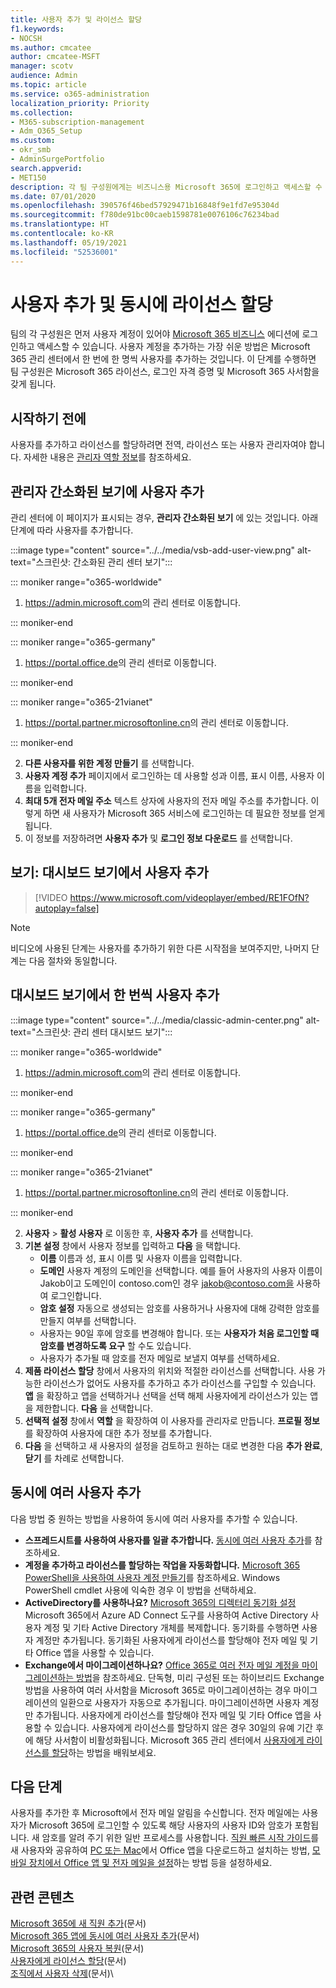 ```yaml
---
title: 사용자 추가 및 라이선스 할당
f1.keywords:
- NOCSH
ms.author: cmcatee
author: cmcatee-MSFT
manager: scotv
audience: Admin
ms.topic: article
ms.service: o365-administration
localization_priority: Priority
ms.collection:
- M365-subscription-management
- Adm_O365_Setup
ms.custom:
- okr_smb
- AdminSurgePortfolio
search.appverid:
- MET150
description: 각 팀 구성원에게는 비즈니스용 Microsoft 365에 로그인하고 액세스할 수 있는 사용자 계정이 필요합니다. 사용자를 추가하고 라이선스를 할당하는 방법을 알아보세요.
ms.date: 07/01/2020
ms.openlocfilehash: 390576f46bed57929471b16848f9e1fd7e95304d
ms.sourcegitcommit: f780de91bc00caeb1598781e0076106c76234bad
ms.translationtype: HT
ms.contentlocale: ko-KR
ms.lasthandoff: 05/19/2021
ms.locfileid: "52536001"
---
```

# <a name="add-users-and-assign-licenses-at-the-same-time"></a>사용자 추가 및 동시에 라이선스 할당

팀의 각 구성원은 먼저 사용자 계정이 있어야 [Microsoft 365 비즈니스](https://www.microsoft.com/microsoft-365/business) 에디션에 로그인하고 액세스할 수 있습니다. 사용자 계정을 추가하는 가장 쉬운 방법은 Microsoft 365 관리 센터에서 한 번에 한 명씩 사용자를 추가하는 것입니다. 이 단계를 수행하면 팀 구성원은 Microsoft 365 라이선스, 로그인 자격 증명 및 Microsoft 365 사서함을 갖게 됩니다.

## <a name="before-you-begin"></a>시작하기 전에

사용자를 추가하고 라이선스를 할당하려면 전역, 라이선스 또는 사용자 관리자여야 합니다. 자세한 내용은 [관리자 역할 정보](../../admin/add-users/about-admin-roles.md)를 참조하세요.

## <a name="add-a-user-in-the-admin-simplified-view"></a>관리자 간소화된 보기에 사용자 추가

관리 센터에 이 페이지가 표시되는 경우, **관리자 간소화된 보기** 에 있는 것입니다. 아래 단계에 따라 사용자를 추가합니다.

:::image type="content" source="../../media/vsb-add-user-view.png" alt-text="스크린샷: 간소화된 관리 센터 보기":::

::: moniker range="o365-worldwide"

1. <https://admin.microsoft.com>의 관리 센터로 이동합니다.

::: moniker-end

::: moniker range="o365-germany"

1. <a href="https://go.microsoft.com/fwlink/p/?linkid=848041" target="_blank">https://portal.office.de</a>의 관리 센터로 이동합니다.

::: moniker-end

::: moniker range="o365-21vianet"

1. <a href="https://go.microsoft.com/fwlink/p/?linkid=850627" target="_blank">https://portal.partner.microsoftonline.cn</a>의 관리 센터로 이동합니다.

::: moniker-end 

2. **다른 사용자를 위한 계정 만들기** 를 선택합니다.
3. **사용자 계정 추가** 페이지에서 로그인하는 데 사용할 성과 이름, 표시 이름, 사용자 이름을 입력합니다.
4. **최대 5개 전자 메일 주소** 텍스트 상자에 사용자의 전자 메일 주소를 추가합니다. 이렇게 하면 새 사용자가 Microsoft 365 서비스에 로그인하는 데 필요한 정보를 얻게 됩니다.
5. 이 정보를 저장하려면 **사용자 추가** 및 **로그인 정보 다운로드** 를 선택합니다.

## <a name="watch-add-users-in-the-dashboard-view"></a>보기: 대시보드 보기에서 사용자 추가

> [!VIDEO https://www.microsoft.com/videoplayer/embed/RE1FOfN?autoplay=false]

> [!NOTE]
> 비디오에 사용된 단계는 사용자를 추가하기 위한 다른 시작점을 보여주지만, 나머지 단계는 다음 절차와 동일합니다.

## <a name="add-users-one-at-a-time-in-the-dashboard-view"></a>대시보드 보기에서 한 번씩 사용자 추가

:::image type="content" source="../../media/classic-admin-center.png" alt-text="스크린샷: 관리 센터 대시보드 보기":::

::: moniker range="o365-worldwide"

1. <https://admin.microsoft.com>의 관리 센터로 이동합니다.

::: moniker-end

::: moniker range="o365-germany"

1. <a href="https://go.microsoft.com/fwlink/p/?linkid=848041" target="_blank">https://portal.office.de</a>의 관리 센터로 이동합니다.

::: moniker-end

::: moniker range="o365-21vianet"

1. <a href="https://go.microsoft.com/fwlink/p/?linkid=850627" target="_blank">https://portal.partner.microsoftonline.cn</a>의 관리 센터로 이동합니다.

::: moniker-end 

2. **사용자**  >  **활성 사용자** 로 이동한 후, **사용자 추가** 를 선택합니다.
3. **기본 설정** 창에서 사용자 정보를 입력하고 **다음** 을 택합니다.
    - **이름** 이름과 성, 표시 이름 및 사용자 이름을 입력합니다.
    - **도메인** 사용자 계정의 도메인을 선택합니다. 예를 들어 사용자의 사용자 이름이 Jakob이고 도메인이 contoso.com인 경우 jakob@contoso.com을 사용하여 로그인합니다.
    - **암호 설정** 자동으로 생성되는 암호를 사용하거나 사용자에 대해 강력한 암호를 만들지 여부를 선택합니다.
    - 사용자는 90일 후에 암호를 변경해야 합니다. 또는 **사용자가 처음 로그인할 때 암호를 변경하도록 요구** 할 수도 있습니다.
    - 사용자가 추가될 때 암호를 전자 메일로 보낼지 여부를 선택하세요.
4. **제품 라이선스 할당** 창에서 사용자의 위치와 적절한 라이선스를 선택합니다. 사용 가능한 라이선스가 없어도 사용자를 추가하고 추가 라이선스를 구입할 수 있습니다. **앱** 을 확장하고 앱을 선택하거나 선택을 선택 해제 사용자에게 라이선스가 있는 앱을 제한합니다. **다음** 을 선택합니다.
5. **선택적 설정** 창에서 **역할** 을 확장하여 이 사용자를 관리자로 만듭니다. **프로필 정보** 를 확장하여 사용자에 대한 추가 정보를 추가합니다.
6. **다음** 을 선택하고 새 사용자의 설정을 검토하고 원하는 대로 변경한 다음 **추가 완료**, **닫기** 를 차례로 선택합니다.

## <a name="add-multiple-users-at-the-same-time"></a>동시에 여러 사용자 추가

다음 방법 중 원하는 방법을 사용하여 동시에 여러 사용자를 추가할 수 있습니다.

- **스프레드시트를 사용하여 사용자를 일괄 추가합니다.** [동시에 여러 사용자 추가](../../enterprise/add-several-users-at-the-same-time.md)를 참조하세요.
- **계정을 추가하고 라이선스를 할당하는 작업을 자동화합니다.** [Microsoft 365 PowerShell을 사용하여 사용자 계정 만들기](../../enterprise/create-user-accounts-with-microsoft-365-powershell.md)를 참조하세요. Windows PowerShell cmdlet 사용에 익숙한 경우 이 방법을 선택하세요.
- **ActiveDirectory를 사용하나요?** [Microsoft 365의 디렉터리 동기화 설정](../../enterprise/set-up-directory-synchronization.md) Microsoft 365에서 Azure AD Connect 도구를 사용하여 Active Directory 사용자 계정 및 기타 Active Directory 개체를 복제합니다. 동기화를 수행하면 사용자 계정만 추가됩니다. 동기화된 사용자에게 라이선스를 할당해야 전자 메일 및 기타 Office 앱을 사용할 수 있습니다.
- **Exchange에서 마이그레이션하나요?** [Office 365로 여러 전자 메일 계정을 마이그레이션하는 방법](/Exchange/mailbox-migration/mailbox-migration)을 참조하세요. 단독형, 미리 구성된 또는 하이브리드 Exchange 방법을 사용하여 여러 사서함을 Microsoft 365로 마이그레이션하는 경우 마이그레이션의 일환으로 사용자가 자동으로 추가됩니다. 마이그레이션하면 사용자 계정만 추가됩니다. 사용자에게 라이선스를 할당해야 전자 메일 및 기타 Office 앱을 사용할 수 있습니다. 사용자에게 라이선스를 할당하지 않은 경우 30일의 유예 기간 후에 해당 사서함이 비활성화됩니다. Microsoft 365 관리 센터에서 [사용자에게 라이선스를 할당](../manage/assign-licenses-to-users.md)하는 방법을 배워보세요.

## <a name="next-steps"></a>다음 단계

사용자를 추가한 후 Microsoft에서 전자 메일 알림을 수신합니다. 전자 메일에는 사용자가 Microsoft 365에 로그인할 수 있도록 해당 사용자의 사용자 ID와 암호가 포함됩니다. 새 암호를 알려 주기 위한 일반 프로세스를 사용합니다. [직원 빠른 시작 가이드](../../business-video/employee-quick-setup.md)를 새 사용자와 공유하여 [PC 또는 Mac](https://support.microsoft.com/office/4414eaaf-0478-48be-9c42-23adc4716658)에서 Office 앱을 다운로드하고 설치하는 방법, [모바일 장치에서 Office 앱 및 전자 메일을 설정](https://support.microsoft.com/office/7dabb6cb-0046-40b6-81fe-767e0b1f014f)하는 방법 등을 설정하세요.

## <a name="related-content"></a>관련 콘텐츠

[Microsoft 365에 새 직원 추가](add-new-employee.md)(문서)\
[Microsoft 365 앱에 동시에 여러 사용자 추가](../../enterprise/add-several-users-at-the-same-time.md)(문서)\
[Microsoft 365의 사용자 복원](restore-user.md)(문서)\
[사용자에게 라이선스 할당](../manage/assign-licenses-to-users.md)(문서)\
[조직에서 사용자 삭제](delete-a-user.md)(문서)\
